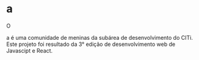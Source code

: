 # <div>a
O <div>a é uma comunidade de meninas da subárea de desenvolvimento do CITi. Este projeto foi resultado da 3° edição de desenvolvimento web de Javascipt e React.
